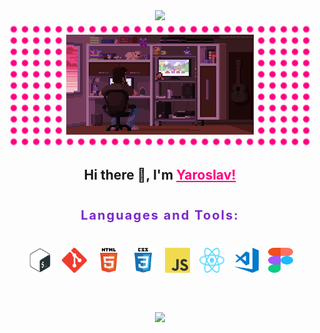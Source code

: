 <div align="center">
  <img src="https://readme-typing-svg.demolab.com?font=Red+Hat+Mono&weight=300&size=26&pause=2000&color=FF0080&center=true&width=1000&lines=Front-end+web+and+app+developer" />
</div>

<div align="center" style="width: 480px; margin: 0 auto; padding: 20px 0; background-image: radial-gradient(#ff0080 4px, transparent 6px); background-size: 18px 18px; background-position: center;">
  <img src="./assets/pixel_art.gif" width="300"/>
</div>

<h2 align="center">Hi there 👋, I'm <span style="font-weight: 700; color: #ff0080; text-decoration: underline;">Yaroslav!</span></h2>

<p align="center" style="padding: 20px 0; font-size: 20px; font-weight: 700; letter-spacing: 0.1em; color: #7928ca;">Languages and Tools:</p>
<div align="center" style="display: flex; justify-content: center; gap: 15px; margin-bottom: 40px; ">
  <code><img src="./assets/bash-logo.svg" alt="bash" width="40" height="40"/></code>
  <code><img src="./assets/git-logo.svg" alt="git" width="40" height="40"/></code>
  <code><img src="./assets/html5-logo.svg" alt="html5" width="40" height="40"/></code>
  <code><img src="./assets/css3-logo.svg" alt="css3" width="40" height="40"/></code>
  <code><img src="./assets/js-logo.png" alt="javascript" width="40" height="40" ></code>
  <code><img src="./assets/react-icon.svg" alt="vscode" width="40" height="40" ></code>
  <code><img src="./assets/vscode-logo.png" alt="vscode" width="40" height="40" ></code>
  <code><img src="./assets/figma-logo.svg" alt="figma" width="40" height="40" ></code>
</div>

<div align="center" style="padding: 20px 0;">
  <img style="height: auto; width: 60%;" class="img" src="https://github-readme-stats.vercel.app/api?username=YK911&title_color=ffffff&text_color=ffffff&bg_color=310deg,7928ca,ff0080&show_icons=true&icon_color=ff0080&count_private=true&hide_border=true&custom_title=YK911" />
</div>

<!--
**YK911/YK911** is a ✨ _special_ ✨ repository because its `README.md` (this file) appears on your GitHub profile.

Here are some ideas to get you started:

- 🔭 I’m currently working on ...
- 🌱 I’m currently learning ...
- 👯 I’m looking to collaborate on ...
- 🤔 I’m looking for help with ...
- 💬 Ask me about ...
- 📫 How to reach me: ...
- 😄 Pronouns: ...
- ⚡ Fun fact: ...
-->
